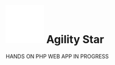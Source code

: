 
#  <img src="logo.png" width="100" height="100">  Agility Star <br/>
HANDS ON PHP WEB APP IN PROGRESS
